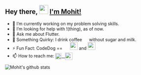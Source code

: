 ## Hey there, <img align="top-center" src="https://github.com/TheDudeThatCode/TheDudeThatCode/blob/master/Assets/Hi.gif" width="29px"> [I'm Mohit!](https://npminstalldeveloper.com)

<!-- <img src="https://github.com/TheDudeThatCode/TheDudeThatCode/blob/master/Assets/Hi.gif" width="29px"> -->
<!-- 🔭 I’m currently working at MateRate. -->
- 🌱 I’m currently working on my problem solving skills.
- 🤔 I’m looking for help with !(thing), as of now. 
- 💬 Ask me about Flutter. 
- 🤨 Something Quirky: I drink coffee <img width="15px" src="https://cdn.jsdelivr.net/npm/simple-icons@3.13.0/icons/buymeacoffee.svg" /> without sugar and milk. 
- ⚡ Fun Fact: CodeDog == <img width="17px" src="https://user-images.githubusercontent.com/70198503/117622838-b67d3d00-b190-11eb-8268-d7bdce2512cd.png" /> <img width="25px" src="https://github.com/TheDudeThatCode/TheDudeThatCode/blob/master/Assets/Developer.gif" /> and  <img width="25px" src="https://user-images.githubusercontent.com/70198503/117622244-11626480-b190-11eb-918a-f74cc0b9b7f8.gif" />
- 📫 How to reach me: <a href="https://www.linkedin.com/in/mohit-jain0901/">
  <img align="center" width="20px" src="https://github.com/TheDudeThatCode/TheDudeThatCode/blob/master/Assets/Linkedin.svg"  /> &nbsp;
  <a href="https://npminstalldeveloper.com/#contact"><img align="center" width="24px" src="https://user-images.githubusercontent.com/70198503/120179787-a05f1b80-c228-11eb-801a-3f05a2bd1b6e.png" />
 </a>





 
 ![Mohit's github stats](https://github-readme-stats.vercel.app/api?username=codedog001&buefy&count_private=true&show_icons=true&theme=dark&hide_border=true&hide=stars,prs,issues,contribs)
<br />
